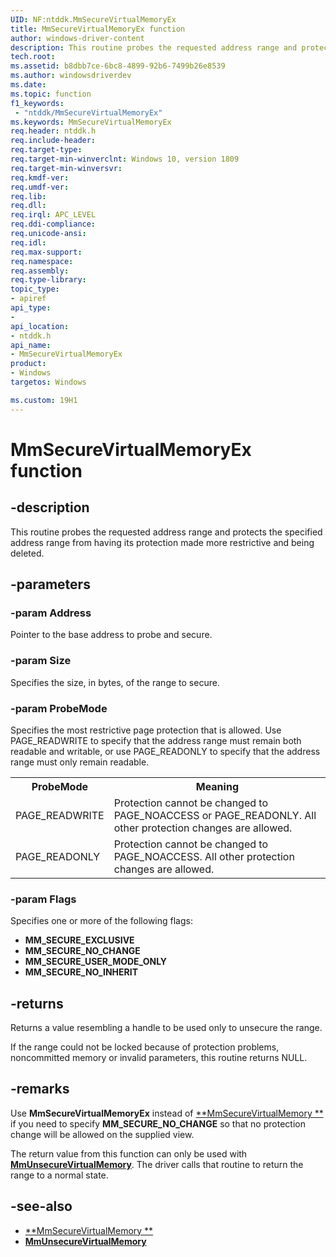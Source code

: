 ```yaml
---
UID: NF:ntddk.MmSecureVirtualMemoryEx
title: MmSecureVirtualMemoryEx function
author: windows-driver-content
description: This routine probes the requested address range and protects the specified address range from having its protection made more restrictive and being deleted.
tech.root:
ms.assetid: b8dbb7ce-6bc8-4899-92b6-7499b26e8539
ms.author: windowsdriverdev
ms.date: 
ms.topic: function
f1_keywords:
 - "ntddk/MmSecureVirtualMemoryEx"
ms.keywords: MmSecureVirtualMemoryEx
req.header: ntddk.h
req.include-header:
req.target-type:
req.target-min-winverclnt: Windows 10, version 1809
req.target-min-winversvr:
req.kmdf-ver:
req.umdf-ver:
req.lib:
req.dll:
req.irql: APC_LEVEL
req.ddi-compliance:
req.unicode-ansi:
req.idl:
req.max-support:
req.namespace:
req.assembly:
req.type-library: 
topic_type: 
- apiref
api_type: 
- 
api_location: 
- ntddk.h
api_name: 
- MmSecureVirtualMemoryEx
product: 
- Windows
targetos: Windows

ms.custom: 19H1
---
```


# MmSecureVirtualMemoryEx function


## -description

This routine probes the requested address range and protects the specified address range from having its protection made more restrictive and being deleted.

## -parameters

### -param Address

Pointer to the base address to probe and secure.

### -param Size

Specifies the size, in bytes, of the range to secure.

### -param ProbeMode

Specifies the most restrictive page protection that is allowed. Use PAGE_READWRITE to specify that the address range must remain both readable and writable, or use PAGE_READONLY to specify that the address range must only remain readable.

<table>
<tr><th>ProbeMode</th><th>Meaning</th></tr>
<tr><td>PAGE_READWRITE</td><td>Protection cannot be changed to PAGE_NOACCESS or PAGE_READONLY. All other protection changes are allowed.</td></tr>
<tr><td>PAGE_READONLY</td><td>Protection cannot be changed to PAGE_NOACCESS. All other protection changes are allowed.</td></tr>
</table>

### -param Flags

Specifies one or more of the following  flags:

- **MM_SECURE_EXCLUSIVE**
- **MM_SECURE_NO_CHANGE**
- **MM_SECURE_USER_MODE_ONLY**
- **MM_SECURE_NO_INHERIT**

## -returns

Returns a value resembling a handle to be used only to unsecure the range.

If the range could not be locked because of protection problems, noncommitted memory or invalid parameters, this routine returns NULL.

## -remarks

Use **MmSecureVirtualMemoryEx** instead of [**MmSecureVirtualMemory **](https://docs.microsoft.com/windows-hardware/drivers/ddi/content/ntddk/nf-ntddk-mmsecurevirtualmemory) if you need to specify **MM_SECURE_NO_CHANGE** so that no protection change will be allowed on the supplied view.

The return value from this function can only be used with [**MmUnsecureVirtualMemory**](https://docs.microsoft.com/windows-hardware/drivers/ddi/content/ntddk/nf-ntddk-mmunsecurevirtualmemory). The driver calls that routine to return the range to a normal state.

## -see-also

- [**MmSecureVirtualMemory **](https://docs.microsoft.com/windows-hardware/drivers/ddi/content/ntddk/nf-ntddk-mmsecurevirtualmemory)
- [**MmUnsecureVirtualMemory**](https://docs.microsoft.com/windows-hardware/drivers/ddi/content/ntddk/nf-ntddk-mmunsecurevirtualmemory)

